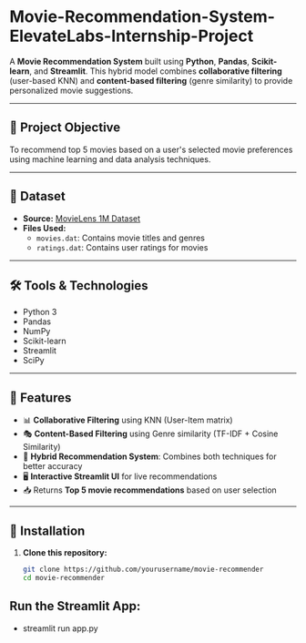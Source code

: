 # Movie-Recommendation-System-ElevateLabs-Internship-Project
A **Movie Recommendation System** built using **Python**, **Pandas**, **Scikit-learn**, and **Streamlit**. This hybrid model combines **collaborative filtering** (user-based KNN) and **content-based filtering** (genre similarity) to provide personalized movie suggestions.

---

## 📌 Project Objective

To recommend top 5 movies based on a user's selected movie preferences using machine learning and data analysis techniques.

---

## 📂 Dataset

- **Source:** [MovieLens 1M Dataset](https://grouplens.org/datasets/movielens/1m/)
- **Files Used:**
  - `movies.dat`: Contains movie titles and genres
  - `ratings.dat`: Contains user ratings for movies

---

## 🛠️ Tools & Technologies

- Python 3
- Pandas
- NumPy
- Scikit-learn
- Streamlit
- SciPy

---

## 🚀 Features

- 📊 **Collaborative Filtering** using KNN (User-Item matrix)
- 🎭 **Content-Based Filtering** using Genre similarity (TF-IDF + Cosine Similarity)
- 🎯 **Hybrid Recommendation System**: Combines both techniques for better accuracy
- 🖥️ **Interactive Streamlit UI** for live recommendations
- 📥 Returns **Top 5 movie recommendations** based on user selection

---

## 🧰 Installation

1. **Clone this repository:**
   ```bash
   git clone https://github.com/yourusername/movie-recommender
   cd movie-recommender

## Run the Streamlit App:
- streamlit run app.py


